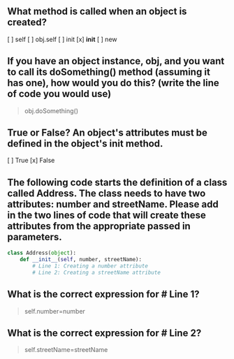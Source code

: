 ## What method is called when an object is created?
[ ] self
[ ] obj.self
[ ] init
[x] __init__
[ ] new

## If you have an object instance, obj, and you want to call its doSomething() method (assuming it has one), how would you do this? (write the line of code you would use)
> obj.doSomething()

## True or False? An object's attributes must be defined in the object's __init__ method.
[ ] True
[x] False

## The following code starts the definition of a class called Address. The class needs to have two attributes: number and streetName. Please add in the two lines of code that will create these attributes from the appropriate passed in parameters.
```py
class Address(object):
    def __init__(self, number, streetName):
        # Line 1: Creating a number attribute
        # Line 2: Creating a streetName attribute  
```

## What is the correct expression for # Line 1?
> self.number=number

## What is the correct expression for # Line 2?
> self.streetName=streetName